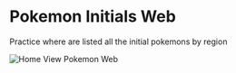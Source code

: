 <h1> Pokemon Initials Web </h1>

<p> Practice where are listed all the initial pokemons by region </p>
<img src = https://github.com/YahirRivera04/Pokemon_Initials/assets/95262988/6280ad0b-4381-4747-b3ca-bf9a99294277, alt="Home View Pokemon Web">
